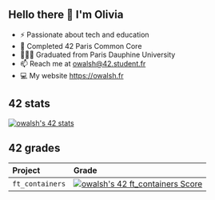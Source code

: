 ## Hello there 👋 I'm Olivia 

* ⚡ Passionate about tech and education
* 🔭 Completed 42 Paris Common Core
* 👨🏽‍🎓 Graduated from Paris Dauphine University
* 📫 Reach me at owalsh@42.student.fr
* 💻 My website https://owalsh.fr

## 42 stats

<a href="https://github.com/JaeSeoKim/badge42"><img src="https://badge42.vercel.app/api/v2/clgc085vg000608m9nrufthif/stats?cursusId=21&coalitionId=45" alt="owalsh's 42 stats" /></a>

## 42 grades

| Project    | Grade                |
| :--------  | :-----------------   |
| `ft_containers`  | <a href="https://github.com/JaeSeoKim/badge42"><img src="https://badge42.vercel.app/api/v2/clgc085vg000608m9nrufthif/project/2990654" alt="owalsh's 42 ft_containers Score" /></a> |

